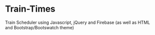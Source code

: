 # Train-Times

Train Scheduler using Javascript, jQuery and Firebase (as well as HTML and Bootstrap/Bootswatch theme)
